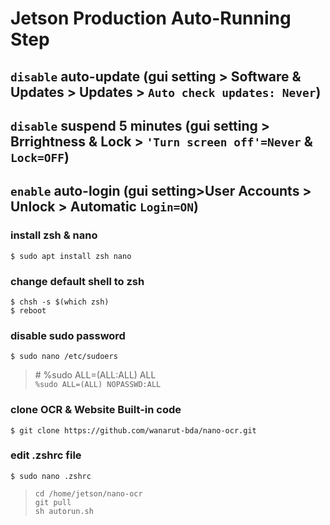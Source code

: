 # Jetson Production Auto-Running Step
## `disable` auto-update (gui setting > Software & Updates > Updates > `Auto check updates: Never`)
## `disable` suspend 5 minutes (gui setting > Brrightness & Lock > `'Turn screen off'=Never` & `Lock=OFF`)
## `enable` auto-login (gui setting>User Accounts > Unlock > Automatic `Login=ON`)
### install zsh & nano
`$ sudo apt install zsh nano`
### change default shell to zsh
`$ chsh -s $(which zsh)` <br>
`$ reboot` <br>
### disable sudo password
`$ sudo nano /etc/sudoers` <br>
>\# %sudo  ALL=(ALL:ALL) ALL <br>
`%sudo ALL=(ALL) NOPASSWD:ALL`
### clone OCR & Website Built-in code
`$ git clone https://github.com/wanarut-bda/nano-ocr.git`
### edit .zshrc file
`$ sudo nano .zshrc`
>`cd /home/jetson/nano-ocr` <br>
`git pull` <br>
`sh autorun.sh`